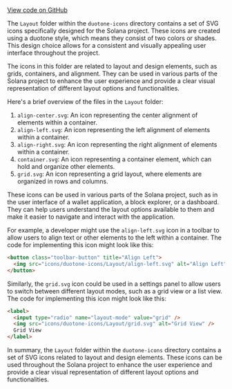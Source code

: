 [View code on GitHub](https://github.com/solana-labs/solana/tree/master/na/docs/src/icons/duotone-icons/Layout)

The `Layout` folder within the `duotone-icons` directory contains a set of SVG icons specifically designed for the Solana project. These icons are created using a duotone style, which means they consist of two colors or shades. This design choice allows for a consistent and visually appealing user interface throughout the project.

The icons in this folder are related to layout and design elements, such as grids, containers, and alignment. They can be used in various parts of the Solana project to enhance the user experience and provide a clear visual representation of different layout options and functionalities.

Here's a brief overview of the files in the `Layout` folder:

1. `align-center.svg`: An icon representing the center alignment of elements within a container.
2. `align-left.svg`: An icon representing the left alignment of elements within a container.
3. `align-right.svg`: An icon representing the right alignment of elements within a container.
4. `container.svg`: An icon representing a container element, which can hold and organize other elements.
5. `grid.svg`: An icon representing a grid layout, where elements are organized in rows and columns.

These icons can be used in various parts of the Solana project, such as in the user interface of a wallet application, a block explorer, or a dashboard. They can help users understand the layout options available to them and make it easier to navigate and interact with the application.

For example, a developer might use the `align-left.svg` icon in a toolbar to allow users to align text or other elements to the left within a container. The code for implementing this icon might look like this:

```html
<button class="toolbar-button" title="Align Left">
  <img src="icons/duotone-icons/Layout/align-left.svg" alt="Align Left" />
</button>
```

Similarly, the `grid.svg` icon could be used in a settings panel to allow users to switch between different layout modes, such as a grid view or a list view. The code for implementing this icon might look like this:

```html
<label>
  <input type="radio" name="layout-mode" value="grid" />
  <img src="icons/duotone-icons/Layout/grid.svg" alt="Grid View" />
  Grid View
</label>
```

In summary, the `Layout` folder within the `duotone-icons` directory contains a set of SVG icons related to layout and design elements. These icons can be used throughout the Solana project to enhance the user experience and provide a clear visual representation of different layout options and functionalities.
